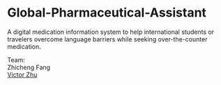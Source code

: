 # Global-Pharmaceutical-Assistant

A digital medication information system to help international students or travelers overcome language barriers while seeking over-the-counter medication.



Team:<br>
Zhicheng Fang<br>
[Victor Zhu](zhuzhuuu.com)
